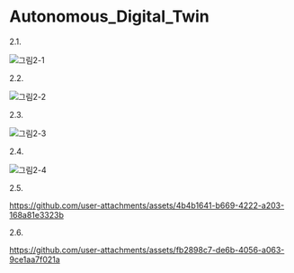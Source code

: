 # Autonomous_Digital_Twin

2.1. 

![그림2-1](https://github.com/user-attachments/assets/1c553b1a-94db-416e-94e9-b9f627b4be94)

2.2. 

![그림2-2](https://github.com/user-attachments/assets/14ebe87b-dd9f-4454-ba0b-85e80b625ec0)


2.3. 

![그림2-3](https://github.com/user-attachments/assets/384d9c8d-2356-4e5f-8622-f0f199c970da)

2.4. 

![그림2-4](https://github.com/user-attachments/assets/8ab26851-4ce0-42ad-95e1-65801371baa7)

2.5.

https://github.com/user-attachments/assets/4b4b1641-b669-4222-a203-168a81e3323b

2.6.

https://github.com/user-attachments/assets/fb2898c7-de6b-4056-a063-9ce1aa7f021a
